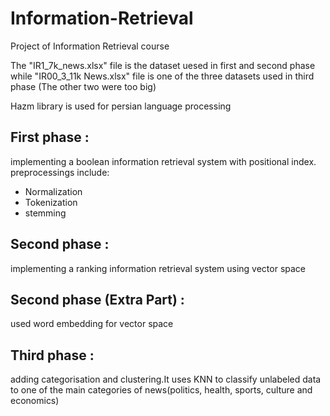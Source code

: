# Information-Retrieval
 Project of Information Retrieval course

The "IR1_7k_news.xlsx" file is the dataset uesed in first and second phase
while "IR00_3_11k News.xlsx" file is one of the three datasets used in third phase (The other two were too big)

Hazm library is used for persian language processing

## First phase :
implementing a boolean information retrieval system with positional index.
preprocessings include:
- Normalization
- Tokenization
- stemming

## Second phase :
implementing a ranking information retrieval system using vector space

## Second phase (Extra Part) :
used word embedding for vector space

## Third phase  :
adding categorisation and clustering.It uses KNN to classify unlabeled data to one of the main categories of news(politics, health, sports, culture and economics)

